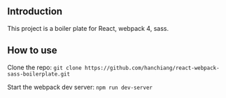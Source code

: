 ## Introduction
This project is a boiler plate for React, webpack 4, sass.

## How to use
Clone the repo: `git clone https://github.com/hanchiang/react-webpack-sass-boilerplate.git`

Start the webpack dev server: `npm run dev-server`

